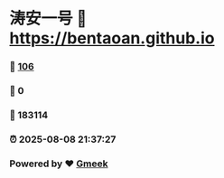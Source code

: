 # 涛安一号 :link: https://bentaoan.github.io 
### :page_facing_up: [106](https://bentaoan.github.io/tag.html) 
### :speech_balloon: 0 
### :hibiscus: 183114 
### :alarm_clock: 2025-08-08 21:37:27 
### Powered by :heart: [Gmeek](https://github.com/Meekdai/Gmeek)
